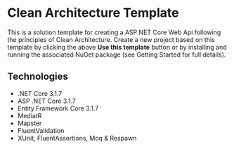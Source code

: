 ﻿ # Clean Architecture Template

This is a solution template for creating a ASP.NET Core Web Api following the principles of Clean Architecture. Create a new project based on this template by clicking the above **Use this template** button or by installing and running the associated NuGet package (see Getting Started for full details). 


## Technologies
* .NET Core 3.1.7
* ASP .NET Core 3.1.7
* Entity Framework Core 3.1.7
* MediatR
* Mapster
* FluentValidation
* XUnit, FluentAssertions, Moq & Respawn

